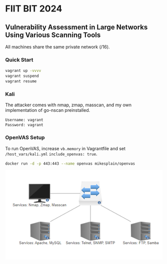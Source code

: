 # FIIT BIT 2024  
## Vulnerability Assessment in Large Networks Using Various Scanning Tools

All machines share the same private network (/16).

### Quick Start

```bash
vagrant up -vvvv
vagrant suspend
vagrant resume
```

### Kali
The attacker comes with nmap, zmap, masscan, and my own implementation of go-nscan preinstalled.
```
Username: vagrant  
Password: vagrant  
```

### OpenVAS Setup
To run OpenVAS, increase `vb.memory` in Vagrantfile and set `/host_vars/kali.yml` `include_openvas: true`.

```bash
docker run -d -p 443:443 --name openvas mikesplain/openvas
```

<img style="text-align: center;" src="./topology.png">